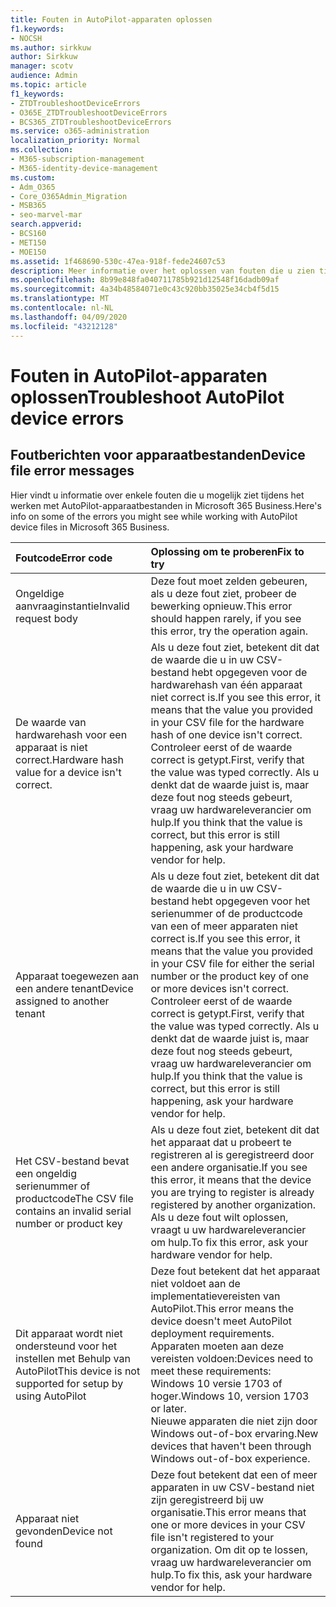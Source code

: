 ```yaml
---
title: Fouten in AutoPilot-apparaten oplossen
f1.keywords:
- NOCSH
ms.author: sirkkuw
author: Sirkkuw
manager: scotv
audience: Admin
ms.topic: article
f1_keywords:
- ZTDTroubleshootDeviceErrors
- O365E_ZTDTroubleshootDeviceErrors
- BCS365_ZTDTroubleshootDeviceErrors
ms.service: o365-administration
localization_priority: Normal
ms.collection:
- M365-subscription-management
- M365-identity-device-management
ms.custom:
- Adm_O365
- Core_O365Admin_Migration
- MSB365
- seo-marvel-mar
search.appverid:
- BCS160
- MET150
- MOE150
ms.assetid: 1f468690-530c-47ea-918f-fede24607c53
description: Meer informatie over het oplossen van fouten die u zien tijdens het werken met AutoPilot-apparaatbestanden in Microsoft 365 Business.
ms.openlocfilehash: 8b99e848fa040711785b921d12548f16dadb09af
ms.sourcegitcommit: 4a34b48584071e0c43c920bb35025e34cb4f5d15
ms.translationtype: MT
ms.contentlocale: nl-NL
ms.lasthandoff: 04/09/2020
ms.locfileid: "43212128"
---
```

# <a name="troubleshoot-autopilot-device-errors"></a><span data-ttu-id="c5c88-103">Fouten in AutoPilot-apparaten oplossen</span><span class="sxs-lookup"><span data-stu-id="c5c88-103">Troubleshoot AutoPilot device errors</span></span>

## <a name="device-file-error-messages"></a><span data-ttu-id="c5c88-104">Foutberichten voor apparaatbestanden</span><span class="sxs-lookup"><span data-stu-id="c5c88-104">Device file error messages</span></span>

<span data-ttu-id="c5c88-105">Hier vindt u informatie over enkele fouten die u mogelijk ziet tijdens het werken met AutoPilot-apparaatbestanden in Microsoft 365 Business.</span><span class="sxs-lookup"><span data-stu-id="c5c88-105">Here's info on some of the errors you might see while working with AutoPilot device files in Microsoft 365 Business.</span></span> 
  
|<span data-ttu-id="c5c88-106">**Foutcode**</span><span class="sxs-lookup"><span data-stu-id="c5c88-106">**Error code**</span></span>|<span data-ttu-id="c5c88-107">**Oplossing om te proberen**</span><span class="sxs-lookup"><span data-stu-id="c5c88-107">**Fix to try**</span></span>|
|:-----|:-----|
|<span data-ttu-id="c5c88-108">Ongeldige aanvraaginstantie</span><span class="sxs-lookup"><span data-stu-id="c5c88-108">Invalid request body</span></span>  <br/> |<span data-ttu-id="c5c88-109">Deze fout moet zelden gebeuren, als u deze fout ziet, probeer de bewerking opnieuw.</span><span class="sxs-lookup"><span data-stu-id="c5c88-109">This error should happen rarely, if you see this error, try the operation again.</span></span>  <br/> |
|<span data-ttu-id="c5c88-110">De waarde van hardwarehash voor een apparaat is niet correct.</span><span class="sxs-lookup"><span data-stu-id="c5c88-110">Hardware hash value for a device isn't correct.</span></span>  <br/> |<span data-ttu-id="c5c88-111">Als u deze fout ziet, betekent dit dat de waarde die u in uw CSV-bestand hebt opgegeven voor de hardwarehash van één apparaat niet correct is.</span><span class="sxs-lookup"><span data-stu-id="c5c88-111">If you see this error, it means that the value you provided in your CSV file for the hardware hash of one device isn't correct.</span></span> <span data-ttu-id="c5c88-112">Controleer eerst of de waarde correct is getypt.</span><span class="sxs-lookup"><span data-stu-id="c5c88-112">First, verify that the value was typed correctly.</span></span> <span data-ttu-id="c5c88-113">Als u denkt dat de waarde juist is, maar deze fout nog steeds gebeurt, vraag uw hardwareleverancier om hulp.</span><span class="sxs-lookup"><span data-stu-id="c5c88-113">If you think that the value is correct, but this error is still happening, ask your hardware vendor for help.</span></span>  <br/> |
|<span data-ttu-id="c5c88-114">Apparaat toegewezen aan een andere tenant</span><span class="sxs-lookup"><span data-stu-id="c5c88-114">Device assigned to another tenant</span></span>  <br/> |<span data-ttu-id="c5c88-115">Als u deze fout ziet, betekent dit dat de waarde die u in uw CSV-bestand hebt opgegeven voor het serienummer of de productcode van een of meer apparaten niet correct is.</span><span class="sxs-lookup"><span data-stu-id="c5c88-115">If you see this error, it means that the value you provided in your CSV file for either the serial number or the product key of one or more devices isn't correct.</span></span> <span data-ttu-id="c5c88-116">Controleer eerst of de waarde correct is getypt.</span><span class="sxs-lookup"><span data-stu-id="c5c88-116">First, verify that the value was typed correctly.</span></span> <span data-ttu-id="c5c88-117">Als u denkt dat de waarde juist is, maar deze fout nog steeds gebeurt, vraag uw hardwareleverancier om hulp.</span><span class="sxs-lookup"><span data-stu-id="c5c88-117">If you think that the value is correct, but this error is still happening, ask your hardware vendor for help.</span></span>  <br/> |
|<span data-ttu-id="c5c88-118">Het CSV-bestand bevat een ongeldig serienummer of productcode</span><span class="sxs-lookup"><span data-stu-id="c5c88-118">The CSV file contains an invalid serial number or product key</span></span>  <br/> |<span data-ttu-id="c5c88-119">Als u deze fout ziet, betekent dit dat het apparaat dat u probeert te registreren al is geregistreerd door een andere organisatie.</span><span class="sxs-lookup"><span data-stu-id="c5c88-119">If you see this error, it means that the device you are trying to register is already registered by another organization.</span></span> <span data-ttu-id="c5c88-120">Als u deze fout wilt oplossen, vraagt u uw hardwareleverancier om hulp.</span><span class="sxs-lookup"><span data-stu-id="c5c88-120">To fix this error, ask your hardware vendor for help.</span></span>  <br/> |
|<span data-ttu-id="c5c88-121">Dit apparaat wordt niet ondersteund voor het instellen met Behulp van AutoPilot</span><span class="sxs-lookup"><span data-stu-id="c5c88-121">This device is not supported for setup by using AutoPilot</span></span>  <br/> | <span data-ttu-id="c5c88-122">Deze fout betekent dat het apparaat niet voldoet aan de implementatievereisten van AutoPilot.</span><span class="sxs-lookup"><span data-stu-id="c5c88-122">This error means the device doesn't meet AutoPilot deployment requirements.</span></span> <span data-ttu-id="c5c88-123">Apparaten moeten aan deze vereisten voldoen:</span><span class="sxs-lookup"><span data-stu-id="c5c88-123">Devices need to meet these requirements:</span></span>  <br/>  <span data-ttu-id="c5c88-124">Windows 10 versie 1703 of hoger.</span><span class="sxs-lookup"><span data-stu-id="c5c88-124">Windows 10, version 1703 or later.</span></span>  <br/>  <span data-ttu-id="c5c88-125">Nieuwe apparaten die niet zijn door Windows out-of-box ervaring.</span><span class="sxs-lookup"><span data-stu-id="c5c88-125">New devices that haven't been through Windows out-of-box experience.</span></span>  <br/> |
|<span data-ttu-id="c5c88-126">Apparaat niet gevonden</span><span class="sxs-lookup"><span data-stu-id="c5c88-126">Device not found</span></span>  <br/> |<span data-ttu-id="c5c88-127">Deze fout betekent dat een of meer apparaten in uw CSV-bestand niet zijn geregistreerd bij uw organisatie.</span><span class="sxs-lookup"><span data-stu-id="c5c88-127">This error means that one or more devices in your CSV file isn't registered to your organization.</span></span> <span data-ttu-id="c5c88-128">Om dit op te lossen, vraag uw hardwareleverancier om hulp.</span><span class="sxs-lookup"><span data-stu-id="c5c88-128">To fix this, ask your hardware vendor for help.</span></span>  <br/> |
